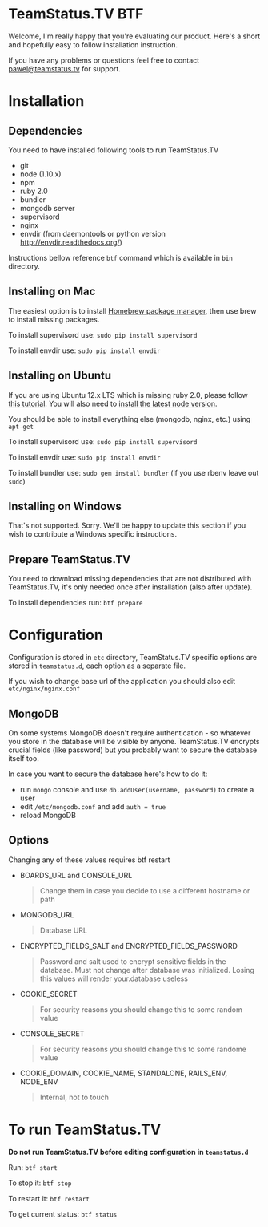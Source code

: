# TeamStatus.TV BTF

Welcome, I'm really happy that you're evaluating our product. Here's a short and hopefully easy to follow installation instruction.

If you have any problems or questions feel free to contact pawel@teamstatus.tv for support.

# Installation

## Dependencies

You need to have installed following tools to run TeamStatus.TV

* git
* node (1.10.x)
* npm
* ruby 2.0
* bundler
* mongodb server
* supervisord
* nginx
* envdir (from daemontools or python version http://envdir.readthedocs.org/)

Instructions bellow reference `btf` command which is available in `bin` directory.

## Installing on Mac

The easiest option is to install [Homebrew package manager](http://brew.sh), then use brew to install missing packages.

To install supervisord use: `sudo pip install supervisord`

To install envdir use: `sudo pip install envdir`

## Installing on Ubuntu

If you are using Ubuntu 12.x LTS which is missing ruby 2.0, please follow [this tutorial](http://timwise.blogspot.com/2013/05/installing-ruby-2-rails-4-on-ubuntu.html). You will also need to [install the latest node version](https://www.digitalocean.com/community/articles/how-to-install-an-upstream-version-of-node-js-on-ubuntu-12-04).

You should be able to install everything else (mongodb, nginx, etc.) using `apt-get`

To install supervisord use: `sudo pip install supervisord`

To install envdir use: `sudo pip install envdir`

To install bundler use: `sudo gem install bundler` (if you use rbenv leave out `sudo`)

## Installing on Windows

That's not supported. Sorry. We'll be happy to update this section if you wish to contribute a Windows specific instructions.

## Prepare TeamStatus.TV

You need to download missing dependencies that are not distributed with TeamStatus.TV, it's only needed once after installation (also after update).

To install dependencies run: `btf prepare`

# Configuration

Configuration is stored in `etc` directory, TeamStatus.TV specific options are stored in `teamstatus.d`, each option as a separate file.

If you wish to change base url of the application you should also edit `etc/nginx/nginx.conf`

## MongoDB

On some systems MongoDB doesn't require authentication - so whatever you store in the database will be visible by anyone. TeamStatus.TV encrypts crucial fields (like password) but you probably want to secure the database itself too.

In case you want to secure the database here's how to do it:

* run `mongo` console and use `db.addUser(username, password)` to create a user
* edit `/etc/mongodb.conf` and add `auth = true`
* reload MongoDB

## Options

Changing any of these values requires btf restart

*	BOARDS_URL and CONSOLE_URL
	> Change them in case you decide to use a different hostname or path

* MONGODB_URL
	> Database URL

* ENCRYPTED_FIELDS_SALT and ENCRYPTED_FIELDS_PASSWORD
	> Password and salt used to encrypt sensitive fields in the database. Must not change after database was initialized. Losing this values will render your.database useless

* COOKIE_SECRET
	> For security reasons you should change this to some random value

* CONSOLE_SECRET
	> For security reasons you should change this to some randome value

* COOKIE_DOMAIN, COOKIE_NAME, STANDALONE, RAILS_ENV, NODE_ENV
	> Internal, not to touch

# To run TeamStatus.TV

**Do not run TeamStatus.TV before editing configuration in `teamstatus.d`**

Run: `btf start`

To stop it: `btf stop`

To restart it: `btf restart`

To get current status: `btf status`
